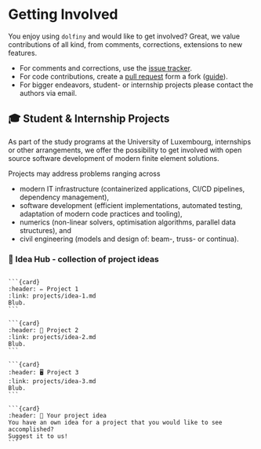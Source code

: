 # Getting Involved

You enjoy using `dolfiny` and would like to get involved?
Great, we value contributions of all kind, from comments, corrections, extensions to new features.

- For comments and corrections, use the [issue tracker](https://github.com/fenics-dolfiny/dolfiny/issues).
- For code contributions, create a [pull request](https://github.com/fenics-dolfiny/dolfiny/pulls) form a fork ([guide](https://docs.github.com/en/pull-requests/collaborating-with-pull-requests/proposing-changes-to-your-work-with-pull-requests/creating-a-pull-request-from-a-fork)).
- For bigger endeavors, student- or internship projects please contact the authors via email. 

## 🎓 Student & Internship Projects

As part of the study programs at the University of Luxembourg, internships or other arrangements, we offer the possibility to get involved with open source software development of modern finite element solutions.

Projects may address problems ranging across
- modern IT infrastructure (containerized applications, CI/CD pipelines, dependency management),
- software development (efficient implementations, automated testing, adaptation of modern code practices and tooling),
- numerics (non-linear solvers, optimisation algorithms, parallel data structures), and
- civil engineering (models and design of: beam-, truss- or continua).


### 📁 Idea Hub - collection of project ideas

````{grid} 2

```{card}
:header: ✏️ Project 1
:link: projects/idea-1.md
Blub.
```

```{card}
:header: 🔁 Project 2
:link: projects/idea-2.md
Blub.
```

```{card}
:header: 🖥️ Project 3
:link: projects/idea-3.md
Blub.
```

```{card}
:header: 📝 Your project idea
You have an own idea for a project that you would like to see accomplished?
Suggest it to us!
```

````